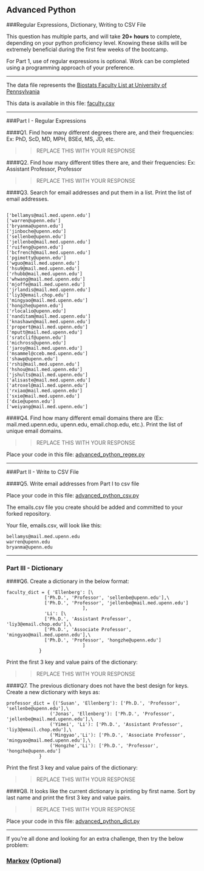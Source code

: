 ## Advanced Python    

###Regular Expressions, Dictionary, Writing to CSV File  

This question has multiple parts, and will take **20+ hours** to complete, depending on your python proficiency level.  Knowing these skills will be extremely beneficial during the first few weeks of the bootcamp.

For Part 1, use of regular expressions is optional.  Work can be completed using a programming approach of your preference. 

---

The data file represents the [Biostats Faculty List at University of Pennsylvania](http://www.med.upenn.edu/cceb/biostat/faculty.shtml)

This data is available in this file:  [faculty.csv](python/faculty.csv)

--- 

###Part I - Regular Expressions  


####Q1. Find how many different degrees there are, and their frequencies: Ex:  PhD, ScD, MD, MPH, BSEd, MS, JD, etc.

>> REPLACE THIS WITH YOUR RESPONSE


####Q2. Find how many different titles there are, and their frequencies:  Ex:  Assistant Professor, Professor

>> REPLACE THIS WITH YOUR RESPONSE


####Q3. Search for email addresses and put them in a list.  Print the list of email addresses.

```

['bellamys@mail.med.upenn.edu']
['warren@upenn.edu']
['bryanma@upenn.edu']
['jinboche@upenn.edu']
['sellenbe@upenn.edu']
['jellenbe@mail.med.upenn.edu']
['ruifeng@upenn.edu']
['bcfrench@mail.med.upenn.edu']
['pgimotty@upenn.edu']
['wguo@mail.med.upenn.edu']
['hsu9@mail.med.upenn.edu']
['rhubb@mail.med.upenn.edu']
['whwang@mail.med.upenn.edu']
['mjoffe@mail.med.upenn.edu']
['jrlandis@mail.med.upenn.edu']
['liy3@email.chop.edu']
['mingyao@mail.med.upenn.edu']
['hongzhe@upenn.edu']
['rlocalio@upenn.edu']
['nanditam@mail.med.upenn.edu']
['knashawn@mail.med.upenn.edu']
['propert@mail.med.upenn.edu']
['mputt@mail.med.upenn.edu']
['sratclif@upenn.edu']
['michross@upenn.edu']
['jaroy@mail.med.upenn.edu']
['msammel@cceb.med.upenn.edu']
['shawp@upenn.edu']
['rshi@mail.med.upenn.edu']
['hshou@mail.med.upenn.edu']
['jshults@mail.med.upenn.edu']
['alisaste@mail.med.upenn.edu']
['atroxel@mail.med.upenn.edu']
['rxiao@mail.med.upenn.edu']
['sxie@mail.med.upenn.edu']
['dxie@upenn.edu']
['weiyang@mail.med.upenn.edu']
```

####Q4. Find how many different email domains there are (Ex:  mail.med.upenn.edu, upenn.edu, email.chop.edu, etc.).  Print the list of unique email domains.

>> REPLACE THIS WITH YOUR RESPONSE

Place your code in this file: [advanced_python_regex.py](python/advanced_python_regex.py)

---

###Part II - Write to CSV File

####Q5.  Write email addresses from Part I to csv file

Place your code in this file: [advanced_python_csv.py](python/advanced_python_csv.py)

The emails.csv file you create should be added and committed to your forked repository.

Your file, emails.csv, will look like this:
```
bellamys@mail.med.upenn.edu
warren@upenn.edu
bryanma@upenn.edu
```

---

### Part III - Dictionary

####Q6.  Create a dictionary in the below format:
```
faculty_dict = { 'Ellenberg': [\
              ['Ph.D.', 'Professor', 'sellenbe@upenn.edu'],\
              ['Ph.D.', 'Professor', 'jellenbe@mail.med.upenn.edu']
                            ],
              'Li': [\
              ['Ph.D.', 'Assistant Professor', 'liy3@email.chop.edu'],\
              ['Ph.D.', 'Associate Professor', 'mingyao@mail.med.upenn.edu'],\
              ['Ph.D.', 'Professor', 'hongzhe@upenn.edu']
                            ]
            }
```
Print the first 3 key and value pairs of the dictionary:

>> REPLACE THIS WITH YOUR RESPONSE

####Q7.  The previous dictionary does not have the best design for keys.  Create a new dictionary with keys as:

```
professor_dict = {('Susan', 'Ellenberg'): ['Ph.D.', 'Professor', 'sellenbe@upenn.edu'],\
                ('Jonas', 'Ellenberg'): ['Ph.D.', 'Professor', 'jellenbe@mail.med.upenn.edu'],\
                ('Yimei', 'Li'): ['Ph.D.', 'Assistant Professor', 'liy3@email.chop.edu'],\
                ('Mingyao','Li'): ['Ph.D.', 'Associate Professor', 'mingyao@mail.med.upenn.edu'],\
                ('Hongzhe','Li'): ['Ph.D.', 'Professor', 'hongzhe@upenn.edu']
            }
```

Print the first 3 key and value pairs of the dictionary:

>> REPLACE THIS WITH YOUR RESPONSE

####Q8.  It looks like the current dictionary is printing by first name.  Sort by last name and print the first 3 key and value pairs.  

>> REPLACE THIS WITH YOUR RESPONSE

Place your code in this file: [advanced_python_dict.py](python/advanced_python_dict.py)

--- 

If you're all done and looking for an extra challenge, then try the below problem:  

### [Markov](python/markov.py) (Optional)

